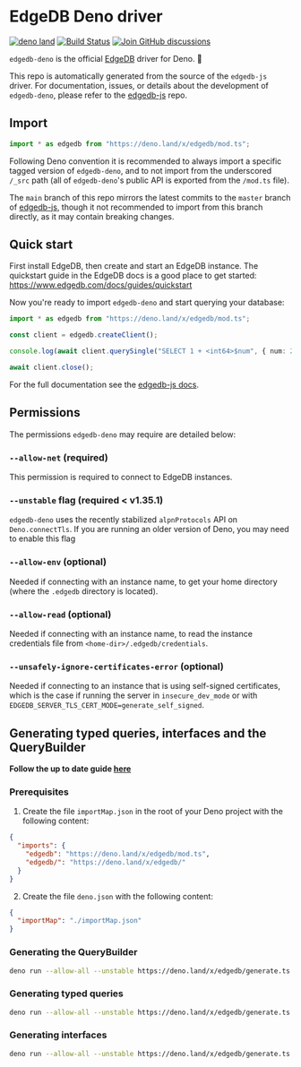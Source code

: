 # EdgeDB Deno driver

[![deno land](http://img.shields.io/badge/available%20on-deno.land/x-lightgrey.svg?logo=deno&labelColor=black)](https://deno.land/x/edgedb) [![Build Status](https://github.com/edgedb/edgedb-js/workflows/Tests/badge.svg?event=push&branch=master)](https://github.com/edgedb/edgedb-js/actions) [![Join GitHub discussions](https://img.shields.io/badge/join-github%20discussions-green)](https://github.com/edgedb/edgedb/discussions)

`edgedb-deno` is the official [EdgeDB](https://github.com/edgedb/edgedb)
driver for Deno. 🦕

This repo is automatically generated from the source of the `edgedb-js` driver.
For documentation, issues, or details about the development of `edgedb-deno`,
please refer to the [edgedb-js](https://github.com/edgedb/edgedb-js) repo.

## Import

```typescript
import * as edgedb from "https://deno.land/x/edgedb/mod.ts";
```

Following Deno convention it is recommended to always import a specific tagged
version of `edgedb-deno`, and to not import from the underscored `/_src` path
(all of `edgedb-deno`'s public API is exported from the `/mod.ts` file).

The `main` branch of this repo mirrors the latest commits to the `master`
branch of [edgedb-js](https://github.com/edgedb/edgedb-js), though it not
recommended to import from this branch directly, as it may contain breaking
changes.

## Quick start

First install EdgeDB, then create and start an EdgeDB instance. The quickstart
guide in the EdgeDB docs is a good place to get started:
https://www.edgedb.com/docs/guides/quickstart

Now you're ready to import `edgedb-deno` and start querying your database:

```typescript
import * as edgedb from "https://deno.land/x/edgedb/mod.ts";

const client = edgedb.createClient();

console.log(await client.querySingle("SELECT 1 + <int64>$num", { num: 2 }));

await client.close();
```

For the full documentation see the
[edgedb-js docs](https://www.edgedb.com/docs/clients/01_js/index).

## Permissions

The permissions `edgedb-deno` may require are detailed below:

### `--allow-net` (required)

This permission is required to connect to EdgeDB instances.

### `--unstable` flag (required < v1.35.1)

`edgedb-deno` uses the recently stabilized `alpnProtocols` API on `Deno.connectTls`.
If you are running an older version of Deno, you may need to enable this flag

### `--allow-env` (optional)

Needed if connecting with an instance name, to get your home directory (where
the `.edgedb` directory is located).

### `--allow-read` (optional)

Needed if connecting with an instance name, to read the instance credentials
file from `<home-dir>/.edgedb/credentials`.

### `--unsafely-ignore-certificates-error` (optional)

Needed if connecting to an instance that is using self-signed certificates,
which is the case if running the server in `insecure_dev_mode` or with
`EDGEDB_SERVER_TLS_CERT_MODE=generate_self_signed`.

## Generating typed queries, interfaces and the QueryBuilder

**Follow the up to date guide [here](https://www.edgedb.com/docs/clients/js/index)**

### Prerequisites

1. Create the file `importMap.json` in the root of your Deno project with the following content:

```json
{
  "imports": {
    "edgedb": "https://deno.land/x/edgedb/mod.ts",
    "edgedb/": "https://deno.land/x/edgedb/"
  }
}
```

2. Create the file `deno.json` with the following content:

```json
{
  "importMap": "./importMap.json"
}
```


### Generating the QueryBuilder


```sh
deno run --allow-all --unstable https://deno.land/x/edgedb/generate.ts edgeql-js
```

### Generating typed queries


```sh
deno run --allow-all --unstable https://deno.land/x/edgedb/generate.ts queries
```


### Generating interfaces


```sh
deno run --allow-all --unstable https://deno.land/x/edgedb/generate.ts interfaces
```